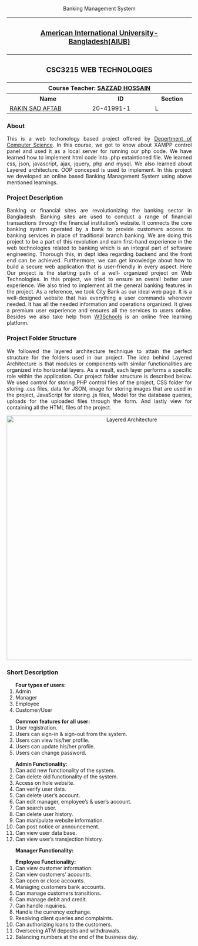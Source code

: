 <p align="center">
<p align="center">Banking Management System</p>
<table align="center">
  <tr>
  	<th colspan="3"><h3><a href="https://www.aiub.edu">American International University-Bangladesh(AIUB)</a></h3></th>
  </tr>
  
  <tr>
  	<th colspan="3"><h3>CSC3215	WEB TECHNOLOGIES</h3></th>
  </tr>
  
  <tr>
  	<th colspan="3">Course Teacher: <a href="https://github.com/hsazzad-prog">SAZZAD HOSSAIN</a></th>
  </tr>
  
  <tr>
    <th>Name</th>
    <th>ID</th>
    <th>Section</th>
  </tr>
  
  <tr>
    <td><a href="https://github.com/aftabrakinsad">RAKIN SAD AFTAB</a></td>
    <td>20-41991-1</td>
    <td>L</td>
  </tr>

</table>
</p>

<h3>About</h3>
<p align="justify">This is a web techonology based project offered by <a href="https://cs.aiub.edu/">Depertment of Computer Science</a>. In this course, we got to know about XAMPP control panel and used it as a local server for running our php code. We have learned how to implement html code into .php extaintioned file. We learned css, json, javascript, ajax, jquery, php and mysql. We also learned about Layered architecture. OOP conceped is used to implement. In this project we developed an online based Banking Management System using above mentioned learnings.</p>

<h3>Project Description</h3>
<p align="justify">Banking or financial sites are revolutionizing the banking sector in Bangladesh. Banking sites are used to conduct a range of financial transactions through the financial institution’s website. It connects the core banking system operated by a bank to provide customers access to banking services in place of traditional branch banking. We are doing this project to be a part of this revolution and earn first-hand experience in the web technologies related to banking which is an integral part of software engineering. Thorough this, in dept idea regarding backend and the front end can be achieved. Furthermore, we can get knowledge about how to build a secure web application that is user-friendly in every aspect. Here Our project is the starting path of a well- organized project on Web Technologies. In this project, we tried to ensure an overall better user experience. We also tried to implement all the general banking features in the project. As a reference, we took City Bank as our ideal web page. It is a well-designed website that has everything a user commands whenever needed. It has all the needed information and operations organized. It gives a premium user experience and ensures all the services to users online. Besides we also take help from <a href ="https://www.w3schools.com/">W3Schools</a> is an online free learning platform.</p>

<h3>Project Folder Structure</h3>
<p align="justify">We followed the layered architecture technique to attain the perfect structure for the folders used in our project. The idea behind Layered Architecture is that modules or components with similar functionalities are organized into horizontal layers. As a result, each layer performs a specific role within the application. Our project folder structure is described below. We used control for storing PHP control files of the project, CSS folder for storing .css files, data for JSON, image for storing images that are used in the project, JavaScript for storing .js files, Model for the database queries, uploads for the uploaded files through the form. And lastly view for containing all the HTML files of the project.</p>
<p align="center"><img width="665" alt="Layered Architecture" src="https://user-images.githubusercontent.com/66327542/193192162-fcc2994d-a22a-416a-9c3d-3140c25f9b54.png"></p>

<h3>Short Description</h3>
<p>
  <ol>
    <b>Four types of users:</b>
    <li>Admin</li>
    <li>Manager</li>
    <li>Employee</li>
    <li>Customer/User</li>
  </ol>
  
  <ol>
    <b>Common features for all user:</b>
    <li>User registration.</li>
    <li>Users can sign-in & sign-out from the system.</li>
    <li>Users can view his/her profile.</li>
    <li>Users can update his/her profile.</li>
    <li>Users can change password.</li>
  </ol>
  
  <ol>
    <b>Admin Functionality:</b>
    <li>Can add new functionality of the system.</li>
    <li>Can delete old functionality of the system.</li>
    <li>Access on hole website.</li>
    <li>Can verify user data.</li>
    <li>Can delete user’s account.</li>
    <li>Can edit manager, employee’s & user’s account.</li>
    <li>Can search user.</li>
    <li>Can delete user history.</li>
    <li>Can manipulate website information.</li>
    <li>Can post notice or announcement.</li>
    <li>Can view user data base.</li>
    <li>Can view user’s transjection history.</li>
  </ol>
  
  <ol>
    <b>Manager Functionality:</b>
    <liManage deposit & withdrawal.</li>
    <liEnable loan for customer.</li>
    <liCustomer information. (Add + Delete + Update + View)</li>
    <liEmployee information. (Add + Delete + Update + View)</li>
    <liManage accounts.</li>
    <liProcess customer request.</li>
    <liEnable utilities.</li>
    <liIssue debit & credit card.</li>
    <liCan view work hour of the employees.</li>
    <liTransfer funds.</li>
    <liSearch employee and Customer information.</li>
    <liCan view user’s transjection history.</li>
  </ol>
  
  <ol>
    <b>Employee Functionality:</b>
    <li>Can view customer information.</li>
    <li>Can view customers’ accounts.</li>
    <li>Can open or close accounts.</li>
    <li>Managing customers bank accounts.</li>
    <li>Can manage customers transitions.</li>
    <li>Can manage debit and credit.</li>
    <li>Can handle inquiries.</li>
    <li>Handle the currency exchange.</li>
    <li>Resolving client queries and complaints.</li>
    <li>Can authorizing loans to the customers.</li>
    <li>Overseeing ATM deposits and withdrawals.</li>
    <li>Balancing numbers at the end of the business day.</li>
  </ol>
</p>

